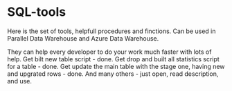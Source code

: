 # SQL-tools

Here is the set of tools, helpfull procedures and finctions. 
Can be used in Parallel Data Warehouse and Azure Data Warehouse. 

They can help every developer to do your work much faster with lots of help.
Get bilt new table script - done.
Get drop and built all statistics script for a table - done.
Get update the main table with the stage one, having new and upgrated rows - done.
And many others - just open, read description, and use.

